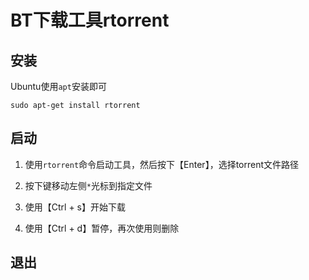 # BT下载工具rtorrent

## 安装

Ubuntu使用`apt`安装即可

```shell
sudo apt-get install rtorrent
```



## 启动

1. 使用`rtorrent`命令启动工具，然后按下【Enter】，选择torrent文件路径

2. 按下键移动左侧`*`光标到指定文件
3. 使用【Ctrl + s】开始下载
4. 使用【Ctrl + d】暂停，再次使用则删除

## 退出

